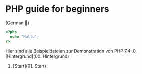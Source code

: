 PHP guide for beginners
=======================


(German :eyes:)
```php
<?php
  echo "Hallo";
?>
```

Hier sind alle Beispieldateien zur Demonstration von PHP 7.4:
  0.  [Hintergrund](00. Hintergrund)
  1.  [Start](01. Start)
